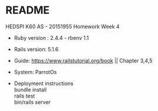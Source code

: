 # README
HEDSPI K60 AS - 20151955
Homework Week 4 

* Ruby version : 2.4.4 - rbenv 1.1
* Rails version: 5.1.6
* Guide: https://www.railstutorial.org/book || Chapter 3,4,5

* System:
  ParrotOs 
  
* Deployment instructions  
  bundle install   
  rails test  
  bin/rails server  
